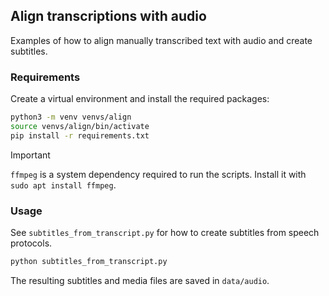 ## Align transcriptions with audio

Examples of how to align manually transcribed text with audio and create subtitles.

### Requirements

Create a virtual environment and install the required packages:

```bash
python3 -m venv venvs/align
source venvs/align/bin/activate
pip install -r requirements.txt
```

> [!IMPORTANT]
> `ffmpeg` is a system dependency required to run the scripts. Install it with `sudo apt install ffmpeg`.

### Usage

See `subtitles_from_transcript.py` for how to create subtitles from speech protocols.

```bash
python subtitles_from_transcript.py
```

The resulting subtitles and media files are saved in `data/audio`.